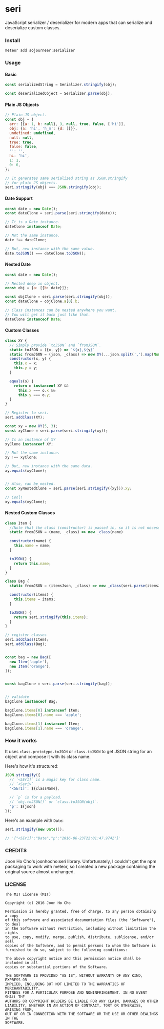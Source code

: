 # seri
JavaScript serializer / deserializer for modern apps that can serialize and deserialize custom classes.


### Install
```
meteor add sojourneer:serializer
```

### Usage

#### Basic
```javascript
const serializedString = Serializer.stringify(obj);

const deserializedObject = Serializer.parse(obj);
```

#### Plain JS Objects
```javascript
// Plain JS object.
const obj = {
  arr: [{a: 1, b: null}, 3, null, true, false, ['hi']],
  obj: {a: 'hi', 'h_m': {d: []}},
  undefined: undefined,
  null: null,
  true: true,
  false: false,
  '': '',
  hi: 'hi',
  1: 1,
  0: 0,
};

// It generates same serialized string as JSON.stringify
// for plain JS objects.
seri.stringify(obj) === JSON.stringify(obj);
```

#### Date Support
```javascript
const date = new Date();
const dateClone = seri.parse(seri.stringify(date));

// It is a Date instance.
dateClone instanceof Date;

// Not the same instance.
date !== dateClone;

// But, new instance with the same value.
date.toJSON() === dateClone.toJSON();
```

#### Nested Date
```javascript
const date = new Date();

// Nested deep in object.
const obj = {a: [{b: date}]};

const objClone = seri.parse(seri.stringify(obj));
const dateClone = objClone.a[0].b;

// Class instances can be nested anywhere you want.
// You will get it back just like that.
dateClone instanceof Date;
```

#### Custom Classes
```javascript
class XY {
  // Simply provide `toJSON` and `fromJSON`.
  static toJSON = ({x, y}) => `${x},${y}`
  static fromJSON = (json, _class) => new XY(...json.split(',').map(Number))
  constructor(x, y) {
    this.x = x;
    this.y = y;
  }

  equals(o) {
    return o instanceof XY &&
      this.x === o.x &&
      this.y === o.y;
  }
}

// Register to seri.
seri.addClass(XY);

const xy = new XY(5, 3);
const xyClone = seri.parse(seri.stringify(xy));

// Is an instance of XY
xyClone instanceof XY;

// Not the same instance.
xy !== xyClone;

// But, new instance with the same data.
xy.equals(xyClone);


// Also, can be nested.
const xyNestedClone = seri.parse(seri.stringify({xy})).xy;

// Cool!
xy.equals(xyClone);
```

#### Nested Custom Classes
```javascript
class Item {
  //Note that the class (constructor) is passed in, so it is not necessary to hardcode the class. This facilitates inheritance.
  static fromJSON = (name, _class) => new _class(name)

  constructor(name) {
    this.name = name;
  }

  toJSON() {
    return this.name;
  }
}

class Bag {
  static fromJSON = (itemsJson, _class) => new _class(seri.parse(itemsJson))

  constructor(items) {
    this.items = items;
  }

  toJSON() {
    return seri.stringify(this.items);
  }
}

// register classes
seri.addClass(Item);
seri.addClass(Bag);


const bag = new Bag([
  new Item('apple'),
  new Item('orange'),
]);


const bagClone = seri.parse(seri.stringify(bag));


// validate
bagClone instanceof Bag;

bagClone.items[0] instanceof Item;
bagClone.items[0].name === 'apple';

bagClone.items[1] instanceof Item;
bagClone.items[1].name === 'orange';
```


### How it works
It uses `class.prototype.toJSON` or `class.toJSON` to get JSON string for an object and compose it with its class name.

Here's how it's structured:
```javascript
JSON.stringify({
  // `<5Er1]` is a magic key for class name.
  // `<Seri>`
  '<5Er1]': ${className},

  // `p` is for a payload.
  // `obj.toJSON()` or `class.toJSON(obj)`.
  'p': ${json}
});
```

Here's an example with `Date`:
```javascript
seri.stringify(new Date());

// '{"<5Er1]":"Date","p":"2016-06-23T22:01:47.974Z"}'
```

### CREDITS
Joon Ho Cho's joonhocho:seri library.
Unfortunately, I couldn't get the npm packaging to work with meteor, so I created a new package containing the original source almost unchanged.


### LICENSE
```
The MIT License (MIT)

Copyright (c) 2016 Joon Ho Cho

Permission is hereby granted, free of charge, to any person obtaining a copy
of this software and associated documentation files (the "Software"), to deal
in the Software without restriction, including without limitation the rights
to use, copy, modify, merge, publish, distribute, sublicense, and/or sell
copies of the Software, and to permit persons to whom the Software is
furnished to do so, subject to the following conditions:

The above copyright notice and this permission notice shall be included in all
copies or substantial portions of the Software.

THE SOFTWARE IS PROVIDED "AS IS", WITHOUT WARRANTY OF ANY KIND, EXPRESS OR
IMPLIED, INCLUDING BUT NOT LIMITED TO THE WARRANTIES OF MERCHANTABILITY,
FITNESS FOR A PARTICULAR PURPOSE AND NONINFRINGEMENT. IN NO EVENT SHALL THE
AUTHORS OR COPYRIGHT HOLDERS BE LIABLE FOR ANY CLAIM, DAMAGES OR OTHER
LIABILITY, WHETHER IN AN ACTION OF CONTRACT, TORT OR OTHERWISE, ARISING FROM,
OUT OF OR IN CONNECTION WITH THE SOFTWARE OR THE USE OR OTHER DEALINGS IN THE
SOFTWARE.
```